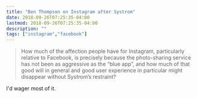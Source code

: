 ```yaml
---
title: "Ben Thompson on Instagram after Systrom"
date: 2018-09-26T07:25:35-04:00
lastmod: 2018-09-26T07:25:35-04:00
description: ""
tags: ["instagram","facebook"]
---
```


> How much of the affection people have for Instagram, particularly relative to Facebook, is precisely because the photo-sharing service has not been as aggressive as the “blue app”, and how much of that good will in general and good user experience in particular might disappear without Systrom’s restraint?

I'd wager most of it.